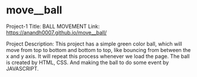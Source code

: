 # move__ball
Project-1
Title: BALL MOVEMENT
Link:  https://anandh0007.github.io/move__ball/ 

Project Description:
This project has a simple green color ball, which will move from top to bottom and bottom to top, like bouncing from between the x and y axis. It will repeat this process whenever we load the page. The ball is created by HTML, CSS. And making the ball to do some event by JAVASCRIPT.

